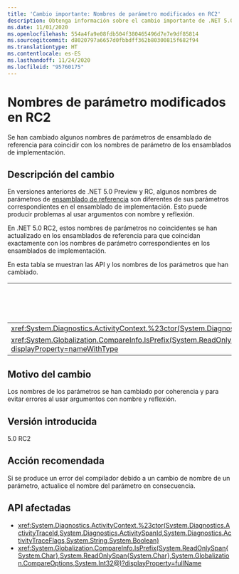 ```yaml
---
title: 'Cambio importante: Nombres de parámetro modificados en RC2'
description: Obtenga información sobre el cambio importante de .NET 5.0 en las bibliotecas básicas de .NET, donde se han cambiado algunos nombres de parámetro de ensamblado de referencia de las versiones preliminares y candidatas para lanzamiento de .NET 5.0.
ms.date: 11/01/2020
ms.openlocfilehash: 554a4fa9e08fdb504f380465496d7e7e9df85814
ms.sourcegitcommit: d8020797a6657d0fbbdff362b80300815f682f94
ms.translationtype: HT
ms.contentlocale: es-ES
ms.lasthandoff: 11/24/2020
ms.locfileid: "95760175"
---
```

# <a name="parameter-names-changed-in-rc2"></a>Nombres de parámetro modificados en RC2

Se han cambiado algunos nombres de parámetros de ensamblado de referencia para coincidir con los nombres de parámetro de los ensamblados de implementación.

## <a name="change-description"></a>Descripción del cambio

En versiones anteriores de .NET 5.0 Preview y RC, algunos nombres de parámetros de [ensamblado de referencia](../../../../standard/assembly/reference-assemblies.md) son diferentes de sus parámetros correspondientes en el ensamblado de implementación. Esto puede producir problemas al usar argumentos con nombre y reflexión.

En .NET 5.0 RC2, estos nombres de parámetros no coincidentes se han actualizado en los ensamblados de referencia para que coincidan exactamente con los nombres de parámetro correspondientes en los ensamblados de implementación.

En esta tabla se muestran las API y los nombres de los parámetros que han cambiado.

| API | Nombre del parámetro antiguo | Nombre del parámetro nuevo |
| - | - | - |
| <xref:System.Diagnostics.ActivityContext.%23ctor(System.Diagnostics.ActivityTraceId,System.Diagnostics.ActivitySpanId,System.Diagnostics.ActivityTraceFlags,System.String,System.Boolean)> | `traceOptions` | `traceFlags` |
| <xref:System.Globalization.CompareInfo.IsPrefix(System.ReadOnlySpan{System.Char},System.ReadOnlySpan{System.Char},System.Globalization.CompareOptions,System.Int32@)?displayProperty=nameWithType> | `suffix` | `prefix` |

## <a name="reason-for-change"></a>Motivo del cambio

Los nombres de los parámetros se han cambiado por coherencia y para evitar errores al usar argumentos con nombre y reflexión.

## <a name="version-introduced"></a>Versión introducida

5.0 RC2

## <a name="recommended-action"></a>Acción recomendada

Si se produce un error del compilador debido a un cambio de nombre de un parámetro, actualice el nombre del parámetro en consecuencia.

## <a name="affected-apis"></a>API afectadas

- <xref:System.Diagnostics.ActivityContext.%23ctor(System.Diagnostics.ActivityTraceId,System.Diagnostics.ActivitySpanId,System.Diagnostics.ActivityTraceFlags,System.String,System.Boolean)>
- <xref:System.Globalization.CompareInfo.IsPrefix(System.ReadOnlySpan{System.Char},System.ReadOnlySpan{System.Char},System.Globalization.CompareOptions,System.Int32@)?displayProperty=fullName>

<!--

#### Category

Core .NET libraries

### Affected APIs

- `M:System.Diagnostics.ActivityContext.#ctor(System.Diagnostics.ActivityTraceId,System.Diagnostics.ActivitySpanId,System.Diagnostics.ActivityTraceFlags,System.String,System.Boolean)`
- `M:System.Globalization.CompareInfo.IsPrefix(System.ReadOnlySpan{System.Char},System.ReadOnlySpan{System.Char},System.Globalization.CompareOptions,System.Int32@)`

-->
